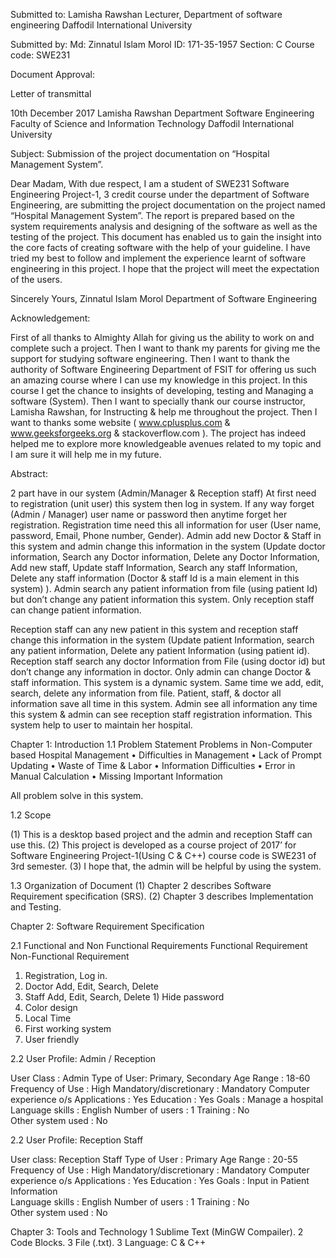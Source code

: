 Submitted to:
                          Lamisha Rawshan 
                          Lecturer, Department of software engineering
                          Daffodil International University 

Submitted by: 
                         Md: Zinnatul Islam Morol
                         ID: 171-35-1957
                         Section: C 
                         Course code: SWE231 

Document Approval:    


Letter of transmittal


10th December 2017
Lamisha Rawshan
Department Software Engineering
Faculty of Science and Information Technology
Daffodil International University

Subject: Submission of the project documentation on “Hospital Management System”.

Dear Madam,
With due respect, I am a student of SWE231 Software Engineering Project-1,  3 credit course under the department of Software Engineering, are submitting the project documentation on the project named “Hospital Management System”. The report is prepared based on the system requirements analysis and designing of the software as well as the testing of the project.
This document has enabled us to gain the insight into the core facts of creating software with the help of your guideline.
I have tried my best to follow and implement the experience learnt of software engineering in this project. I hope that the project will meet the expectation of the users. 


Sincerely Yours, 
Zinnatul Islam Morol
Department of Software Engineering



Acknowledgement:

First of all thanks to Almighty Allah for giving us the ability to work on and complete such a project. Then I want to thank my parents for giving me the support for studying software engineering.
Then I want to thank the authority of Software Engineering Department of FSIT
for offering us such an amazing course where I can use my knowledge in this project. In this course I get the chance to insights of developing, testing and
Managing a software (System).
Then I want to specially thank our course instructor, Lamisha Rawshan, for
Instructing & help me throughout the project. Then I want to thanks some website ( www.cplusplus.com & www.geeksforgeeks.org  & stackoverflow.com ).
The project has indeed helped me to explore more knowledgeable avenues related to my topic and I am sure it will help me in my future.












Abstract:

2 part have in our system (Admin/Manager & Reception staff)
At first need to registration (unit user) this system then log in system. If any way forget (Admin / Manager) user name or password then anytime forget her registration. Registration time need this all information for user (User name, password, Email, Phone number, Gender). Admin add new Doctor & Staff in this system and admin change this information in the system (Update doctor information, Search any Doctor information, Delete any Doctor Information, Add new staff, Update staff Information, Search any staff Information, Delete any staff information (Doctor & staff Id is a main element in this system) ). Admin search any patient information from file (using patient Id) but don’t change any patient information this system. Only reception staff can change patient information.

Reception staff can any new patient in this system and reception staff change this information in the system (Update patient Information, search any patient information, Delete any patient Information (using patient id). Reception staff search any doctor Information from File (using doctor id) but don’t change any information in doctor. Only admin can change Doctor & staff information.
This system is a dynamic system. Same time we add, edit, search, delete any information from file. Patient, staff, & doctor all information save all time in this system. Admin see all information any time this system & admin can see reception staff registration information.
This system help to user to maintain her hospital.



Chapter 1: Introduction
               1.1 Problem Statement
               Problems in Non-Computer based Hospital Management 
•	Difficulties in Management
•	Lack of Prompt Updating
•	Waste of Time & Labor
•	Information Difficulties
•	Error in Manual Calculation
•	Missing Important Information


All problem solve in this system.
            
1.2 Scope
                     
(1)	This is a desktop based project and the admin and reception Staff can use this.
(2) This project is developed as a course project of 2017’ for Software Engineering Project-1(Using C & C++) course code is SWE231 of 3rd semester.
(3) I hope that, the admin will be helpful by using the system.

 
1.3 Organization of Document
	 (1) Chapter 2 describes Software Requirement specification (SRS).
	 (2) Chapter 3 describes Implementation and Testing.


Chapter 2: Software Requirement Specification

2.1 Functional and Non Functional Requirements
Functional Requirement	Non-Functional Requirement
1)	Registration, Log in.
2)	Doctor Add, Edit, Search, Delete
3)	Staff Add, Edit, Search, Delete	1)	Hide password
2)	Color design
3)	Local Time
4)	First working system
5)	User friendly


2.2 User Profile: Admin / Reception

User Class : Admin
Type of User: Primary, Secondary
Age Range : 18-60
Frequency of Use : High
Mandatory/discretionary : Mandatory 
Computer experience o/s Applications : Yes
Education	: Yes
Goals : Manage a hospital           
Language skills : English 
Number of users : 1
Training : No        
Other system used : No 



2.2 User Profile: Reception Staff

User class: Reception Staff
Type of User : Primary
Age Range : 20-55
Frequency of Use : High
Mandatory/discretionary : Mandatory 
Computer experience o/s Applications : Yes
Education : Yes
Goals : Input in Patient Information           
Language skills : English 
Number of users : 1
Training : No       
Other system used :  No





Chapter 3:
                  Tools and Technology
                   1 Sublime Text (MinGW Compailer).
                   2 Code Blocks.
                   3 File (.txt).
                   3 Language: C & C++
